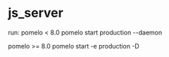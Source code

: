 js_server
=========
run:
pomelo < 8.0
pomelo start production --daemon

pomelo >= 8.0
pomelo start -e production -D


